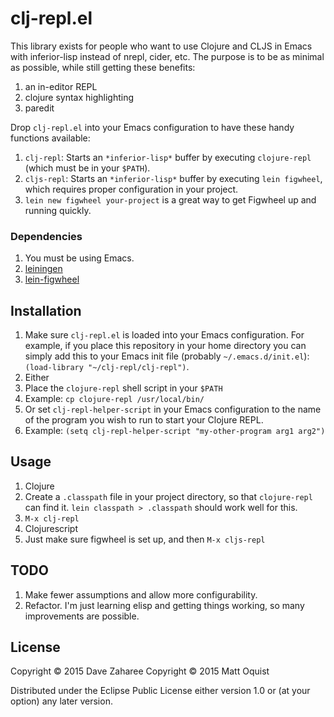 # clj-repl.el

This library exists for people who want to use Clojure and CLJS in Emacs with
inferior-lisp instead of nrepl, cider, etc. The purpose is to be as minimal as
possible, while still getting these benefits:

1. an in-editor REPL
1. clojure syntax highlighting
1. paredit

Drop ```clj-repl.el``` into your Emacs configuration to have these handy functions available:

1. ```clj-repl```: Starts an ```*inferior-lisp*``` buffer by executing
   ```clojure-repl``` (which must be in your ```$PATH```).
1. ```cljs-repl```: Starts an ```*inferior-lisp*``` buffer by executing ```lein
   figwheel```, which requires proper configuration in your project.
 1. ```lein new figwheel your-project``` is a great way to get Figwheel up and running quickly.

### Dependencies

1. You must be using Emacs.
1. [leiningen](http://leiningen.org)
1. [lein-figwheel](https://github.com/bhauman/lein-figwheel)

## Installation

1. Make sure ```clj-repl.el``` is loaded into your Emacs configuration. For example, if you place this repository in your home directory you can simply add this to your Emacs init file (probably ```~/.emacs.d/init.el```): ```(load-library "~/clj-repl/clj-repl")```.
1. Either
 1. Place the ```clojure-repl``` shell script in your ```$PATH```
   1. Example: ```cp clojure-repl /usr/local/bin/```
 1. Or set ```clj-repl-helper-script``` in your Emacs configuration to the name of the program you wish to run to start your Clojure REPL.
   1. Example: ```(setq clj-repl-helper-script "my-other-program arg1 arg2")```

## Usage

1. Clojure
 1. Create a ```.classpath``` file in your project directory, so that
    ```clojure-repl``` can find it. ```lein classpath > .classpath``` should
    work well for this.
 1. ```M-x clj-repl```
1. Clojurescript
 1. Just make sure figwheel is set up, and then ```M-x cljs-repl```

## TODO

1. Make fewer assumptions and allow more configurability.
1. Refactor. I'm just learning elisp and getting things working, so many
   improvements are possible.

## License

Copyright © 2015 Dave Zaharee
Copyright © 2015 Matt Oquist

Distributed under the Eclipse Public License either version 1.0 or (at
your option) any later version.
